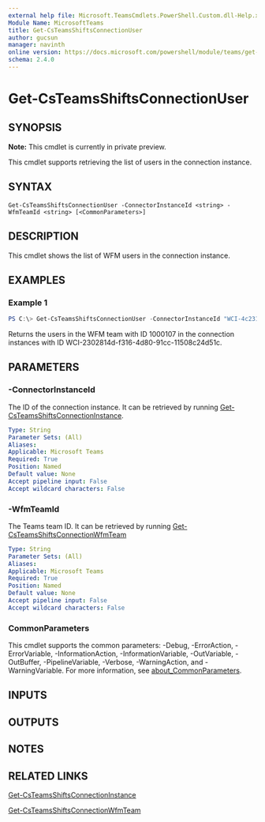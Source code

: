 ```yaml
---
external help file: Microsoft.TeamsCmdlets.PowerShell.Custom.dll-Help.xml
Module Name: MicrosoftTeams
title: Get-CsTeamsShiftsConnectionUser
author: gucsun
manager: navinth
online version: https://docs.microsoft.com/powershell/module/teams/get-csteamsshiftsconnectionuser
schema: 2.4.0
---
```


# Get-CsTeamsShiftsConnectionUser

## SYNOPSIS

**Note:** This cmdlet is currently in private preview.

This cmdlet supports retrieving the list of users in the connection instance.

## SYNTAX

```
Get-CsTeamsShiftsConnectionUser -ConnectorInstanceId <string> -WfmTeamId <string> [<CommonParameters>]
```

## DESCRIPTION

This cmdlet shows the list of WFM users in the connection instance.

## EXAMPLES

### Example 1
```powershell
PS C:\> Get-CsTeamsShiftsConnectionUser -ConnectorInstanceId "WCI-4c231dd2-4451-45bd-8eea-bd68b40bab8b" -WfmTeamId "1000107"
```

Returns the users in the WFM team with ID 1000107 in the connection instances with ID WCI-2302814d-f316-4d80-91cc-11508c24d51c.

## PARAMETERS

### -ConnectorInstanceId

The ID of the connection instance. It can be retrieved by running [Get-CsTeamsShiftsConnectionInstance](Get-CsTeamsShiftsConnectionInstance.md).

```yaml
Type: String
Parameter Sets: (All)
Aliases:
Applicable: Microsoft Teams
Required: True
Position: Named
Default value: None
Accept pipeline input: False
Accept wildcard characters: False
```

### -WfmTeamId

The Teams team ID. It can be retrieved by running [Get-CsTeamsShiftsConnectionWfmTeam](Get-CsTeamsShiftsConnectionWfmTeam.md)

```yaml
Type: String
Parameter Sets: (All)
Aliases:
Applicable: Microsoft Teams
Required: True
Position: Named
Default value: None
Accept pipeline input: False
Accept wildcard characters: False
```

### CommonParameters
This cmdlet supports the common parameters: -Debug, -ErrorAction, -ErrorVariable, -InformationAction, -InformationVariable, -OutVariable, -OutBuffer, -PipelineVariable, -Verbose, -WarningAction, and -WarningVariable. For more information, see [about_CommonParameters](https://go.microsoft.com/fwlink/?LinkID=113216).

## INPUTS

## OUTPUTS

## NOTES

## RELATED LINKS

[Get-CsTeamsShiftsConnectionInstance](Get-CsTeamsShiftsConnectionInstance.md)

[Get-CsTeamsShiftsConnectionWfmTeam](Get-CsTeamsShiftsConnectionWfmTeam.md)
